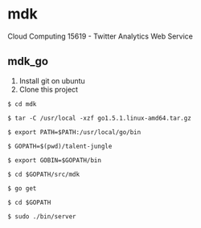 # mdk
Cloud Computing 15619 - Twitter Analytics Web Service

## mdk_go
1. Install git on ubuntu
2. Clone this project
```
$ cd mdk
```
```
$ tar -C /usr/local -xzf go1.5.1.linux-amd64.tar.gz
```
```
$ export PATH=$PATH:/usr/local/go/bin
```
```
$ GOPATH=$(pwd)/talent-jungle
```
```
$ export GOBIN=$GOPATH/bin
```
```
$ cd $GOPATH/src/mdk
```
```
$ go get
```
```
$ cd $GOPATH
```
```
$ sudo ./bin/server
```
